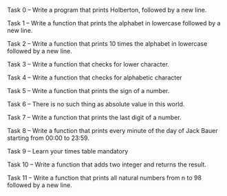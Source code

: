 Task 0 – Write a program that prints Holberton, followed by a new line.

Task 1 – Write a function that prints the alphabet in lowercase followed by a new line.

Task 2 – Write a function that prints 10 times the alphabet in lowercase followed by a new line.

Task 3 – Write a function that checks for lower character.

Task 4 – Write a function that checks for alphabetic character

Task 5 – Write a function that prints the sign of a number.

Task 6 – There is no such thing as absolute value in this world.

Task 7 – Write a function that prints the last digit of a number.

Task 8 – Write a function that prints every minute of the day of Jack Bauer starting from 00:00 to 23:59.

Task 9 – Learn your times table mandatory

Task 10 – Write a function that adds two integer and returns the result.

Task 11 – Write a function that prints all natural numbers from n to 98 followed by a new line.
